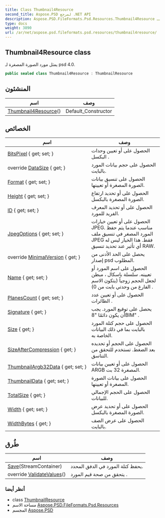 ```yaml
---
title: Class Thumbnail4Resource
second_title: Aspose.PSD لمرجع .NET API
description: Aspose.PSD.FileFormats.Psd.Resources.Thumbnail4Resource فصل. يمثل مورد الصورة المصغرة لـ psd 4.0.
type: docs
weight: 3890
url: /ar/net/aspose.psd.fileformats.psd.resources/thumbnail4resource/
---
```

## Thumbnail4Resource class

يمثل مورد الصورة المصغرة لـ psd 4.0.

```csharp
public sealed class Thumbnail4Resource : ThumbnailResource
```

## المنشئون

| اسم | وصف |
| --- | --- |
| [Thumbnail4Resource](thumbnail4resource/)() | Default_Constructor |

## الخصائص

| اسم | وصف |
| --- | --- |
| [BitsPixel](../../aspose.psd.fileformats.psd.resources/thumbnailresource/bitspixel/) { get; set; } | الحصول على أو تعيين وحدات البكسل . |
| override [DataSize](../../aspose.psd.fileformats.psd.resources/thumbnailresource/datasize/) { get; } | الحصول على حجم بيانات المورد بالبايت. |
| [Format](../../aspose.psd.fileformats.psd.resources/thumbnailresource/format/) { get; set; } | الحصول على تنسيق بيانات الصورة المصغرة أو تعيينها. |
| [Height](../../aspose.psd.fileformats.psd.resources/thumbnailresource/height/) { get; set; } | الحصول على أو تحديد ارتفاع الصورة المصغرة بالبكسل. |
| [ID](../../aspose.psd.fileformats.psd/resourceblock/id/) { get; set; } | الحصول على أو تحديد المعرف الفريد للمورد. |
| [JpegOptions](../../aspose.psd.fileformats.psd.resources/thumbnailresource/jpegoptions/) { get; set; } | الحصول على أو تعيين خيارات JPEG. مناسب عندما يتم حفظ المورد المصغر في تنسيق ملف JPEG فقط. هذا الخيار ليس له أي تأثير عند تحديد تنسيق RAW. |
| override [MinimalVersion](../../aspose.psd.fileformats.psd.resources/thumbnail4resource/minimalversion/) { get; } | يحصل على الحد الأدنى من إصدار psd المطلوب. |
| [Name](../../aspose.psd.fileformats.psd/resourceblock/name/) { get; set; } | الحصول على اسم المورد أو تعيينه. سلسلة باسكال ، مبطن لجعل الحجم زوجياً (يتكون الاسم الفارغ من وحدتي بايت من 0) . |
| [PlanesCount](../../aspose.psd.fileformats.psd.resources/thumbnailresource/planescount/) { get; set; } | الحصول على أو تعيين عدد الطائرات . |
| [Signature](../../aspose.psd.fileformats.psd/resourceblock/signature/) { get; } | يحصل على توقيع المورد. يجب أن يكون دائمًا "8BIM" . |
| [Size](../../aspose.psd.fileformats.psd/resourceblock/size/) { get; } | الحصول على حجم كتلة المورد بالبايت بما في ذلك البيانات الخاصة به. |
| [SizeAfterCompression](../../aspose.psd.fileformats.psd.resources/thumbnailresource/sizeaftercompression/) { get; } | الحصول على الحجم أو تحديده بعد الضغط. تستخدم للتحقق من التناسق. |
| [ThumbnailArgb32Data](../../aspose.psd.fileformats.psd.resources/thumbnailresource/thumbnailargb32data/) { get; set; } | الحصول على أو تعيين بيانات ARGB المصغرة 32 بت. |
| [ThumbnailData](../../aspose.psd.fileformats.psd.resources/thumbnailresource/thumbnaildata/) { get; set; } | الحصول على بيانات الصورة المصغرة أو تعيينها. |
| [TotalSize](../../aspose.psd.fileformats.psd.resources/thumbnailresource/totalsize/) { get; } | الحصول على الحجم الإجمالي للبيانات. |
| [Width](../../aspose.psd.fileformats.psd.resources/thumbnailresource/width/) { get; set; } | الحصول على أو تحديد عرض الصورة المصغرة بالبكسل. |
| [WidthBytes](../../aspose.psd.fileformats.psd.resources/thumbnailresource/widthbytes/) { get; } | الحصول على عرض الصف بالبايت. |

## طُرق

| اسم | وصف |
| --- | --- |
| [Save](../../aspose.psd.fileformats.psd/resourceblock/save/)(StreamContainer) | يحفظ كتلة المورد في الدفق المحدد. |
| override [ValidateValues](../../aspose.psd.fileformats.psd.resources/thumbnailresource/validatevalues/)() | يتحقق من صحة قيم المورد . |

### أنظر أيضا

* class [ThumbnailResource](../thumbnailresource/)
* مساحة الاسم [Aspose.PSD.FileFormats.Psd.Resources](../../aspose.psd.fileformats.psd.resources/)
* المجسم [Aspose.PSD](../../)



